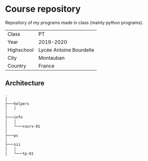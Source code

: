 # Course repository

Repository of my programs made in class (mainly python programs).

|        |                        |
|------------|-------------------------|
| Class      | PT                      |
| Year       | 2019-2020               |
| Highschool | Lycée Antoine Bourdelle |
| City       | Montauban               |
| Country    | France                  |

## Architecture

```bash
.
│
├───helpers
│   │
│
├───info
│   │
│   └───cours-01
│
├───pc
│
├───sii
│   │
│   └───tp-01
```
